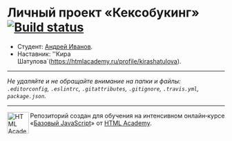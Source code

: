 ﻿# Личный проект «Кексобукинг» [![Build status][travis-image]][travis-url]

* Студент: [Андрей Иванов](https://up.htmlacademy.ru/javascript/9/user/272803).
* Наставник: ''Кира Шатулова`(https://htmlacademy.ru/profile/kirashatulova).

---

_Не удаляйте и не обращайте внимание на папки и файлы:_<br>
_`.editorconfig`, `.eslintrc`, `.gitattributes`, `.gitignore`, `.travis.yml`, `package.json`._

---

<a href="https://htmlacademy.ru/intensive/javascript"><img align="left" width="50" height="50" title="HTML Academy" src="https://up.htmlacademy.ru/static/img/intensive/javascript/logo-for-github.svg"></a>

Репозиторий создан для обучения на интенсивном онлайн‑курсе «[Базовый JavaScript](https://htmlacademy.ru/intensive/javascript)» от [HTML Academy](https://htmlacademy.ru).

[travis-image]: https://travis-ci.org/htmlacademy-javascript/272803-keksobooking.svg?branch=master
[travis-url]: https://travis-ci.org/htmlacademy-javascript/272803-keksobooking
